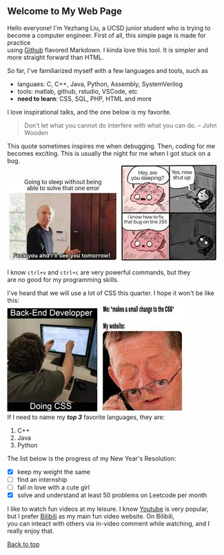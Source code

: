 ## Welcome to My Web Page

Hello everyone! I'm Yezhang Liu, a UCSD junior student who is trying to <br />
become a computer engineer. First of all, this simple page is made for practice <br />
using [Github](https://github.com/) flavored Markdown. I kinda love this tool. It is simpler and <br />more straight forward than HTML.

So far, I've familiarized myself with a few languages and tools, such as 
- languaes: C, C++, Java, Python, Assembly, SystemVerilog
- tools: matlab, github, rstudio, VSCode, etc
- **need to learn**: CSS, SQL, PHP, HTML and more

I love inspirational talks, and the one below is my favorite. 
> Don’t let what you cannot do interfere with what you can do. – John Wooden

This quote sometimes inspires me when debugging. Then, coding for me <br />
becomes exciting. This is usually the night for me when I got stuck on a bug.  
![meme3](./3.jfif)
![meme4](./4.jfif)  

I know `ctrl+v` and `ctrl+c` are very powerful commands, but they <br />
are no good for my programming skills.

I've heard that we will use a lot of CSS this quarter. 
I hope it won't be like this:  
![meme2](./meme2.jfif) ![meme1](./meme1.jfif)   
If I need to name my ***top 3*** favorite languages, they are:
1. C++
2. Java
3. Python  

The list below is the progress of my New Year's Resolution:
- [x] keep my weight the same
- [ ] find an internship
- [ ] fall in love with a cute girl
- [x] solve and understand at least 50 problems on Leetcode per month  

I like to watch fun videos at my leisure. I know [Youtube](https://www.youtube.com/) is very popular,<br />
but I prefer [Bilibili](https://www.bilibili.com/) as my main fun video website. On Bilibili, <br />you can inteact with 
others via in-video comment while watching, and I really enjoy that.

[Back to top](#welcome-to-my-web-page)
